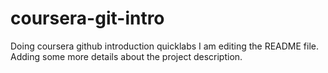 # coursera-git-intro
Doing coursera github introduction quicklabs
I am editing the README file. Adding some more details about the project description.
